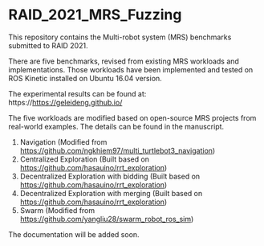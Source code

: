 # RAID_2021_MRS_Fuzzing

This repository contains the Multi-robot system (MRS) benchmarks submitted to RAID 2021.

There are five benchmarks, revised from existing MRS workloads and implementations. Those workloads have been implemented and tested on ROS Kinetic installed on Ubuntu 16.04 version.

The experimental results can be found at: https://https://geleideng.github.io/

The five workloads are modified based on open-source MRS projects from real-world examples. The details can be found in the manuscript.

1. Navigation (Modified from https://github.com/ngkhiem97/multi_turtlebot3_navigation)
2. Centralized Exploration (Built based on https://github.com/hasauino/rrt_exploration)
3. Decentralized Exploration with bidding (Built based on https://github.com/hasauino/rrt_exploration)
4. Decentralized Exploration with merging (Built based on https://github.com/hasauino/rrt_exploration)
5. Swarm (Modified from https://github.com/yangliu28/swarm_robot_ros_sim)

The documentation will be added soon. 
